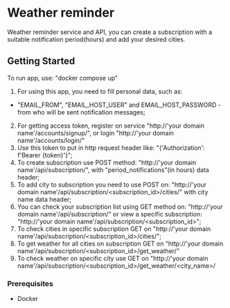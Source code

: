 # Weather reminder

Weather reminder service and API, you can create a subscription with a suitable notification period(hours) and add your desired cities.

## Getting Started

To run app, use: 
"docker compose up"

1. For using this app, you need to fill personal data, such as:
 - "EMAIL_FROM", "EMAIL_HOST_USER" and EMAIL_HOST_PASSWORD - from who will be sent notification messages;

2. For getting access token, register on service "http://'your domain name'/accounts/signup/", or login "http://'your domain name'/accounts/login/"
3. Use this token to put in http request header like: "{'Authorization': f'Bearer {token}'}";
4. To create subscription use POST method: "http://'your domain name'/api/subscription/", with "period_notifications"(in hours) data header;
5. To add city to subscription you need to use POST on: "http://'your domain name'/api/subscription/<subscription_id>/cities/" with city name data header;
6. You can check your subscription list using GET method on: "http://'your domain name'/api/subscription/" or 
    view a specific subscription: "http://'your domain name'/api/subscription/<subscription_id>";
7. To check cities in specific subscription GET on "http://'your domain name'/api/subscription/<subscription_id>/cities/";
8. To get weather for all cities on subscription GET on "http://'your domain name'/api/subscription/<subscription_id>/get_weather/"
9. To check weather on specific city use GET on "http://'your domain name'/api/subscription/<subscription_id>/get_weather/<city_name>/

### Prerequisites

- Docker
